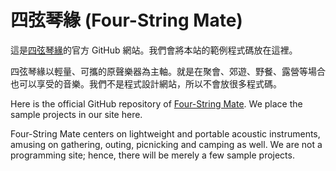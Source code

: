 # 四弦琴緣 (Four-String Mate)

這是[四弦琴緣](https://fourstringmate.com/)的官方 GitHub 網站。我們會將本站的範例程式碼放在這裡。

四弦琴緣以輕量、可攜的原聲樂器為主軸。就是在聚會、郊遊、野餐、露營等場合也可以享受的音樂。我們不是程式設計網站，所以不會放很多程式碼。

Here is the official GitHub repository of [Four-String Mate](https://fourstringmatep.com/en-us/). We place the sample projects in our site here.

Four-String Mate centers on lightweight and portable acoustic instruments, amusing on gathering, outing, picnicking and camping as well. We are not a programming site; hence, there will be merely a few sample projects.
